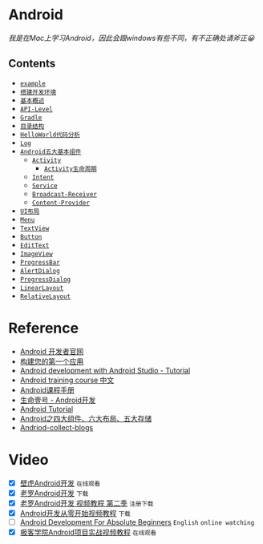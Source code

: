 # Android

_我是在Mac上学习Android，因此会跟windows有些不同，有不正确处请斧正😀_

## Contents

- [`example`](example/)
- [`搭建开发环境`](搭建开发环境/)
- [`基本概述`](基本概述)
- [`API-Level`](API-Level)
- [`Gradle`](Gradle/)
- [`目录结构`](目录结构/)
- [`HelloWorld代码分析`](HelloWorld代码分析/)
- [`Log`](Log/)
- [`Android五大基本组件`](Android五大基本组件/)
  - [`Activity`](Activity/)
    - [`Activity生命周期`](Activity#activity生命周期/)
  - [`Intent`](Intent/)
  - [`Service`](Service/)
  - [`Broadcast-Receiver`](Broadcast-Receiver/)
  - [`Content-Provider`](Content-Provider/)
- [`UI布局`](UI布局/)
- [`Menu`](Menu/)
- [`TextView`](TextView/)
- [`Button`](Button/)
- [`EditText`](EditText/)
- [`ImageView`](ImageView/)
- [`ProgressBar`](ProgressBar/)
- [`AlertDialog`](AlertDialog/)
- [`ProgressDialog`](ProgressDialog/)
- [`LinearLayout`](LinearLayout/)
- [`RelativeLayout`](RelativeLayout/)

# Reference
- [Android 开发者官网](https://developer.android.com/index.html)
- [构建您的第一个应用](https://developer.android.com/training/basics/firstapp/index.html?hl=p)
- [Android development with Android Studio - Tutorial](http://www.vogella.com/tutorials/Android/article.html)
- [Android training course 中文](https://github.com/kesenhoo/android-training-course-in-chinese)
- [Android课程手册](https://www.gitbook.com/book/mobile100/android/details)
- [生命壹号 - Android开发](http://www.cnblogs.com/smyhvae/category/587732.html)
- [Android Tutorial](https://www.tutorialspoint.com/android/index.htm)
- [Android之四大组件、六大布局、五大存储](http://blog.csdn.net/shenggaofei/article/details/52450668)
- [Andriod-collect-blogs](https://github.com/ZQiang94/Andriod-collect-blogs)

# Video
- [x] [壁虎Android开发](http://www.51zxw.net/list.aspx?cid=445) `在线观看`
- [x] [老罗Android开发](http://www.xuexi111.com/jiaocheng/shipin/32886.html) `下载`
- [x] [老罗Android开发 视频教程 第二季](http://luo.apkbus.com/) `注册下载`
- [x] [Android开发从零开始视频教程](http://www.xuexi111.com/jiaocheng/shipin/26275.html) `下载`
- [ ] [Android Development For Absolute Beginners](https://www.youtube.com/playlist?list=PLB03EA9545DD188C3) `English` `online watching`
- [x] [极客学院Android项目实战视频教程](http://www.php.cn/course/330.html) `在线观看`

